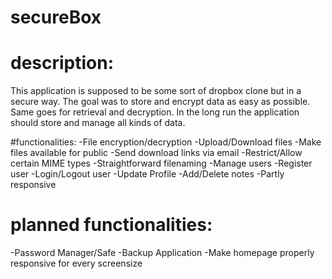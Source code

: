# secureBox


# description:
This application is supposed to be some sort of dropbox clone but in a secure way. The goal was to store and encrypt data as easy as possible. Same goes for retrieval and decryption. In the long run the application should store and manage all kinds of data. 

#functionalities:
-File encryption/decryption
-Upload/Download files
-Make files available for public
-Send download links via email
-Restrict/Allow certain MIME types
-Straightforward filenaming
-Manage users
-Register user
-Login/Logout user
-Update Profile
-Add/Delete notes
-Partly responsive

# planned functionalities:
-Password Manager/Safe
-Backup Application
-Make homepage properly responsive for every screensize

